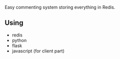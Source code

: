 Easy commenting system storing everything in Redis.

Using
-----

* redis
* python
* flask
* javascript (for client part)
